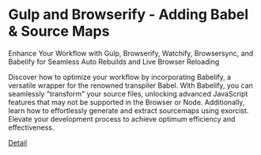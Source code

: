 # Gulp and Browserify - Adding Babel & Source Maps

Enhance Your Workflow with Gulp, Browserify, Watchify, Browsersync, and Babelify for Seamless Auto Rebuilds and Live Browser Reloading

Discover how to optimize your workflow by incorporating Babelify, a versatile wrapper for the renowned transpiler Babel. With Babelify, you can seamlessly "transform" your source files, unlocking advanced JavaScript features that may not be supported in the Browser or Node. Additionally, learn how to effortlessly generate and extract sourcemaps using exorcist. Elevate your development process to achieve optimum efficiency and effectiveness. 

[Detail](https://eduitfree.com/courses/gulp-and-browserify-adding-babel-source-maps)
